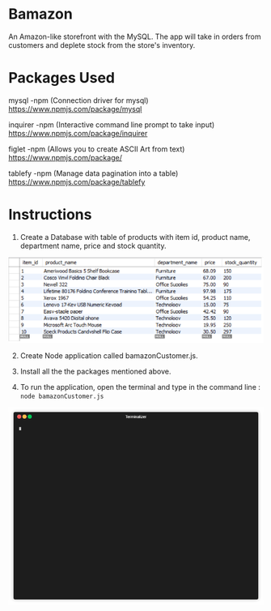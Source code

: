 # Bamazon
An Amazon-like storefront with the MySQL. The app will take in orders from customers and deplete stock from the store's inventory.

# Packages Used
 
mysql -npm (Connection driver for mysql)
https://www.npmjs.com/package/mysql

inquirer -npm (Interactive command line prompt to take input)
https://www.npmjs.com/package/inquirer

figlet -npm (Allows you to create ASCII Art from text)
https://www.npmjs.com/package/

tablefy -npm (Manage data pagination into a table)
https://www.npmjs.com/package/tablefy

# Instructions

1. Create a Database with table of products with item id, product name, department name, price and stock quantity.

<img src="https://github.com/Otepiii/Bamazon/blob/master/table.PNG">

2. Create Node application called bamazonCustomer.js. 

3. Install all the the packages mentioned above.

4. To run the application, open the terminal  and type in the command line : ```node bamazonCustomer.js ```

<img src="https://github.com/Otepiii/Bamazon/blob/master/render1533518652858.gif" width="700">


